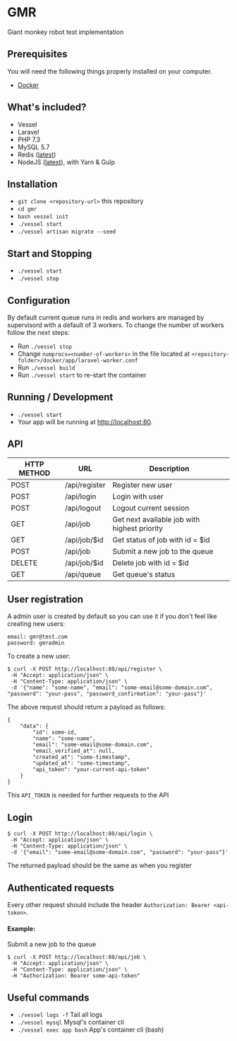 # GMR
Giant monkey robot test implementation

## Prerequisites

You will need the following things properly installed on your computer.

* [Docker](https://www.docker.com/)

## What's included?

* Vessel
* Laravel
* PHP 7.3
* MySQL 5.7
* Redis ([latest](https://hub.docker.com/_/redis/))
* NodeJS ([latest](https://hub.docker.com/_/node/)), with Yarn & Gulp

## Installation

* `git clone <repository-url>` this repository
* `cd gmr`
* `bash vessel init`
* `./vessel start`
* `./vessel artisan migrate --seed`

## Start and Stopping

* `./vessel start`
* `./vessel stop`

## Configuration

By default current queue runs in redis and workers are managed by supervisord with a default of 3 workers.
To change the number of workers follow the next steps:
* Run `./vessel stop`
* Change `numprocs=<number-of-workers>` in the file located at `<repository-folder>/docker/app/laravel-worker.conf`
* Run `./vessel build`
* Run `./vessel start` to re-start the container

## Running / Development

* `./vessel start`
* Your app will be running at [http://localhost:80](http://localhost:80).

## API

| HTTP METHOD | URL | Description |
| --- | --- | --- |
| POST | /api/register | Register new user |
| POST | /api/login | Login with user |
| POST | /api/logout | Logout current session |
| GET | /api/job | Get next available job with highest priority |
| GET | /api/job/$id | Get status of job with id = $id |
| POST | /api/job | Submit a new job to the queue |
| DELETE | /api/job/$id | Delete job with id = $id |
| GET | /api/queue | Get queue's status |

## User registration

A admin user is created by default so you can use it if you don't feel like creating new users:
```
email: gmr@test.com
password: gmradmin
```

To create a new user:
```
$ curl -X POST http://localhost:80/api/register \
 -H "Accept: application/json" \
 -H "Content-Type: application/json" \
 -d '{"name": "some-name", "email": "some-email@some-domain.com", "password": "your-pass", "password_confirmation": "your-pass"}'
```

The above request should return a payload as follows:
```
{
    "data": {
        "id": some-id,
        "name": "some-name",
        "email": "some-email@some-domain.com",
        "email_verified_at": null,
        "created_at": "some-timestamp",
        "updated_at": "some-timestamp",
        "api_token": "your-current-api-token"
    }
}
```
This `API_TOKEN` is needed for further requests to the API

## Login

```
$ curl -X POST http://localhost:80/api/login \
 -H "Accept: application/json" \
 -H "Content-Type: application/json" \
 -d '{"email": "some-email@some-domain.com", "password": "your-pass"}'
```
The returned payload should be the same as when you register

## Authenticated requests

Every other request should include the header `Authorization: Bearer <api-token>`.

#### Example:

Submit a new job to the queue

```
$ curl -X POST http://localhost:80/api/job \
 -H "Accept: application/json" \
 -H "Content-Type: application/json" \
 -H "Authorization: Bearer some-api-token"
```

## Useful commands

* `./vessel logs -f` Tail all logs
* `./vessel mysql` Mysql's container cli
* `./vessel exec app bash` App's container cli (bash)

